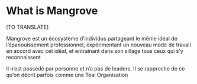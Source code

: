 # What is Mangrove

[TO TRANSLATE]

Mangrove est un écosystème d’individus partageant le même idéal de l’épanouissement professionnel, expérimentant un nouveau mode de travail en accord avec cet idéal, et entraînant dans son sillage tous ceux qui s’y reconnaissent

Il n’est possédé par personne et n’a pas de leaders.  Il se rapproche de ce qu’on décrit parfois comme une Teal Organisation
